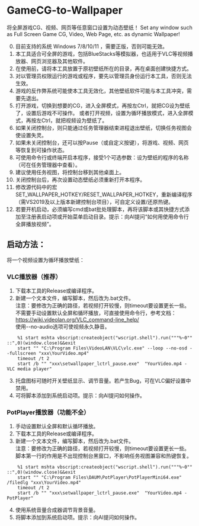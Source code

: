 # GameCG-to-Wallpaper
将全屏游戏CG、视频、网页等任意窗口设置为动态壁纸！
Set any window such as Full Screen Game CG, Video, Web Page, etc. as dynamic Wallpaper!

0. 目前支持的系统 Windows 7/8/10/11 ，需要正版，否则可能无效。
1. 本工具适合可全屏的游戏，包括BlueStacks等模拟器，也适用于VLC等视频播放器、网页浏览器及其他软件。
2. 在使用前，请将本工具放置于原初壁纸所在的目录，再在桌面创建快捷方式。
3. 对以管理员权限运行的游戏或程序，要先以管理员身份运行本工具，否则无法生效。
4. 游戏的反作弊系统可能使本工具无效化，其他壁纸软件可能与本工具冲突，需要先退出。
5. 打开游戏，切换到想要的CG，进入全屏模式，再按左Ctrl，就把CG设为壁纸了，设置后游戏不可操作。
   或者打开视频，设置为循环播放模式，进入全屏模式，再按左Ctrl，就把视频设为壁纸了。
6. 如果关闭控制台，则只能通过任务管理器结束进程退出壁纸，切换任务视图会使设置失灵。
7. 如果未关闭控制台，还可以按Pause（或自定义按键），将游戏、视频、网页等恢复到可操作状态。
8. 可使用命令行或终端开启本程序，接受1个可选参数：设为壁纸的程序的名称（可在任务管理器中查看）。
9. 建议使用任务视图，将控制台移到其他桌面上。
10. 关闭控制台后，再次设置动态壁纸必须重新打开本程序。
11. 修改源代码中的宏SET_WALLPAPER_HOTKEY/RESET_WALLPAPER_HOTKEY，重新编译程序（需VS2019及以上版本新建控制台项目），可自定义设置/还原热键。 
12. 若要开机启动，必须编写cmd或bat批处理脚本，再将该脚本或其快捷方式添加至注册表启动项或开始菜单启动目录。提示：向AI提问“如何用使用命令行全屏播放视频”。   
	
## 启动方法：   
将一个视频设置为循环播放壁纸：   

### VLC播放器（推荐）
1. 下载本工具的Release或编译程序。   
2. 新建一个文本文件，编写脚本，然后改为.bat文件。   
注意：要修改为正确的路径，若视频打开较慢，则timeout要设置更长一些。   
不需要手动设置默认全屏和循环播放，可直接使用命令行，参考文档：https://wiki.videolan.org/VLC_command-line_help/   
使用--no-audio选项可使视频永久静音。
```
	%1 start mshta vbscript:createobject("wscript.shell").run("""%~0"" ::",0)(window.close)&&exit
	start "" "C:\Program Files\VideoLAN\VLC\vlc.exe" --loop --no-osd --fullscreen "xxx\YourVideo.mp4" 
	timeout /t 2 
	start /b "" "xxx\setwallpaper_lctrl_pause.exe"  "YourVideo.mp4 - VLC media player"
```
3. 托盘图标可随时开关壁纸显示、调节音量。若产生Bug，可在VLC偏好设置中禁用。   
4. 可将脚本添加到系统启动项。提示：向AI提问如何操作。   

### PotPlayer播放器（功能不全）
1. 手动设置默认全屏和默认循环播放。   
2. 下载本工具的Release或编译程序。   
3. 新建一个文本文件，编写脚本，然后改为.bat文件。   
注意：要修改为正确的路径，若视频打开较慢，则timeout要设置更长一些。
脚本第一行的作用是不出现控制台黑窗口，不影响任务视图兼容和热键恢复。
```
	%1 start mshta vbscript:createobject("wscript.shell").run("""%~0"" ::",0)(window.close)&&exit
	start "" "C:\Program Files\DAUM\PotPlayer\PotPlayerMini64.exe" /filedlg "xxx\YourVideo.mp4" 
	timeout /t 2 
	start /b "" "xxx\setwallpaper_lctrl_pause.exe"  "YourVideo.mp4 - PotPlayer"
```
4. 使用系统音量合成器调节背景音量。   
5. 将脚本添加到系统启动项。提示：向AI提问如何操作。   
	